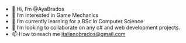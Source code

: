 - 👋 Hi, I’m @AyaBrados
- 👀 I’m interested in Game Mechanics 
- 🌱 I’m currently learning for a BSc in
 Computer Science
- 💞️ I’m looking to collaborate on any c# and
 web development projects.
- 📫 How to reach me italianobrados@gmail.com 

<!---
AyaBrados/AyaBrados is a ✨ special ✨ repository because its `README.md` (this file) appears on your GitHub profile.
You can click the Preview link to take a look at your changes.
--->

